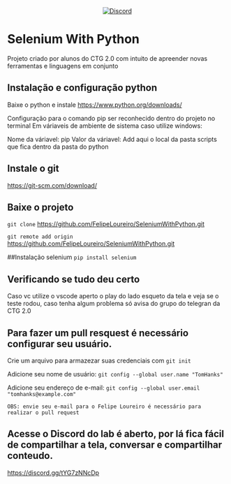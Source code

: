 <div align="center">
  <a href="https://discord.gg/tYG7zNNcDp"><img src="https://img.shields.io/discord/531491560567734292.svg?color=7289DA&label=DISCORD&logo=discord&style=for-the-badge" alt="Discord" /></a>
  </a>
</div>

# Selenium With Python

Projeto criado por alunos do CTG 2.0 com intuito de apreender novas ferramentas e linguagens em conjunto

## Instalação e configuração python
Baixe o python e instale
https://www.python.org/downloads/

Configuração para o comando pip ser reconhecido dentro do projeto no terminal
Em váriaveis de ambiente de sistema caso utilize windows:

Nome da váriavel: pip
Valor da váriavel: Add aqui o local da pasta scripts que fica dentro da pasta do python

## Instale o git 

https://git-scm.com/download/

## Baixe o projeto
`git clone` https://github.com/FelipeLoureiro/SeleniumWithPython.git

`git remote add origin` https://github.com/FelipeLoureiro/SeleniumWithPython.git

##Instalação selenium
`pip install selenium`

## Verificando se tudo deu certo
Caso vc utilize o vscode aperto o play do lado esqueto da tela e veja se o teste rodou, caso tenha algum problema só avisa do grupo do telegran da CTG 2.0

## Para fazer um pull resquest é necessário configurar seu usuário.

Crie um arquivo para armazezar suas credenciais com `git init`

Adicione seu nome de usuário:
`git config --global user.name "TomHanks"`

Adicione seu endereço de e-mail:
`git config --global user.email "tomhanks@example.com"`

`OBS: envie seu e-mail para o Felipe Loureiro é necessário para realizar o pull request`

## Acesse o Discord do lab é aberto, por lá fica fácil de compartilhar a tela, conversar e compartilhar conteudo. 
https://discord.gg/tYG7zNNcDp
